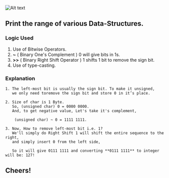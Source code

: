 ![Alt text](https://drive.google.com/uc?export=download&id=1n4pyGD3HDhtOsPzUlzaCzzxRrqqExKzS1w "Optional title")
##		Print the range of various Data-Structures.

###		Logic Used

1. Use of Bitwise Operators.
2. **~** ( Binary One's Complement ) 0 will give bits in 1s.
3. **>>** ( Binary Right Shift Operator ) 1 shifts 1 bit to remove the sign bit.
4. Use of type-casting.

###		Explanation

```
1. The left-most bit is usually the sign bit. To make it unsigned,
   we only need toremove the sign bit and store 0 in it’s place.
```
```
2. Size of char is 1 Byte.
   So, (unsigned char) 0 = 0000 0000.
   And, to get negative value, Let's take it's complement,
	
	(unsigned char) ~ 0 = 1111 1111.
```
```
3. Now, How to remove left-most bit i.e. 1?
   We'll simply do Right Shift 1 will shift the entire sequence to the right,
   and simply insert 0 from the left side,
   
   So it will give 0111 1111 and converting **0111 1111** to integer will be: 127!
```
## Cheers!
